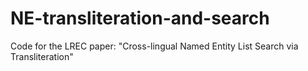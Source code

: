 # NE-transliteration-and-search
Code for the LREC paper: "Cross-lingual Named Entity List Search via Transliteration"
